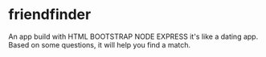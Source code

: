 # friendfinder

An app build with 
HTML
BOOTSTRAP
NODE
EXPRESS
it's like a dating app. Based on some questions, it will help you find a match.
